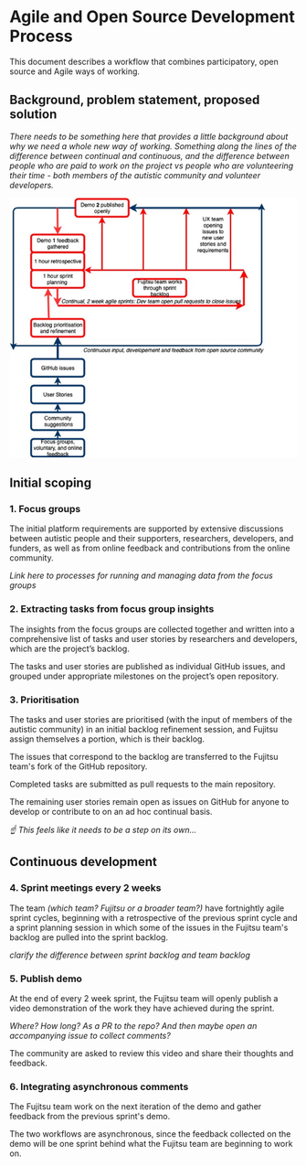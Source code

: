 # Agile and Open Source Development Process

This document describes a workflow that combines participatory, open source and Agile ways of working.

## Background, problem statement, proposed solution

*There needs to be something here that provides a little background about why we need a whole new way of working.*
*Something along the lines of the difference between continual and continuous, and the difference between people who are paid to work on the project vs people who are volunteering their time - both members of the autistic community and volunteer developers.*

![](/images/agile-opensource-workflow.png)

## Initial scoping

### 1. Focus groups

The initial platform requirements are supported by extensive discussions between autistic people and their supporters, researchers, developers, and funders, as well as from online feedback and contributions from the online community.

*Link here to processes for running and managing data from the focus groups*

### 2. Extracting tasks from focus group insights

The insights from the focus groups are collected together and written into a comprehensive list of tasks and user stories by researchers and developers, which are the project’s backlog.

The tasks and user stories are published as individual GitHub issues, and grouped under appropriate milestones on the project’s open repository. 

### 3. Prioritisation

The tasks and user stories are prioritised (with the input of members of the autistic community) in an initial backlog refinement session, and Fujitsu assign themselves a portion, which is their backlog.

The issues that correspond to the backlog are transferred to the Fujitsu team's fork of the GitHub repository.

Completed tasks are submitted as pull requests to the main repository.

The remaining user stories remain open as issues on GitHub for anyone to develop or contribute to on an ad hoc continual basis.

*:point_up: This feels like it needs to be a step on its own...*

## Continuous development

### 4. Sprint meetings every 2 weeks

The team *(which team? Fujitsu or a broader team?)* have fortnightly agile sprint cycles, beginning with a retrospective of the previous sprint cycle and a sprint planning session in which some of the issues in the Fujitsu team's backlog are pulled into the sprint backlog.

*clarify the difference between sprint backlog and team backlog*

### 5. Publish demo

At the end of every 2 week sprint, the Fujitsu team will openly publish a video demonstration of the work they have achieved during the sprint.

*Where? How long? As a PR to the repo? And then maybe open an accompanying issue to collect comments?*

The community are asked to review this video and share their thoughts and feedback.

### 6. Integrating asynchronous comments

The Fujitsu team work on the next iteration of the demo and gather feedback from the previous sprint's demo.

The two workflows are asynchronous, since the feedback collected on the demo will be one sprint behind what the Fujitsu team are beginning to work on.